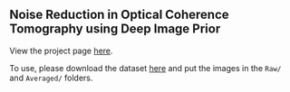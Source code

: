 ## Noise Reduction in Optical Coherence Tomography using Deep Image Prior

View the project page [here](https://jessicaloohw.github.io/BME590_DeepImagePrior/).

To use, please download the dataset [here](http://people.duke.edu/~sf59/Fang_BOE_2012.htm)  and put the images in the `Raw/` and `Averaged/` folders.
